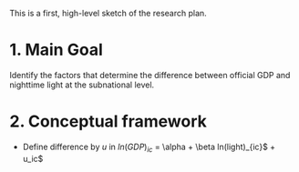 This is a first, high-level sketch of the research plan.

# 1. Main Goal

Identify the factors that determine the difference between official GDP and nighttime light at the subnational level.

# 2. Conceptual framework

- Define difference by $u$ in $ln(GDP)_{ic}$ = \alpha + \beta ln(light)_{ic}$ + u_ic$
